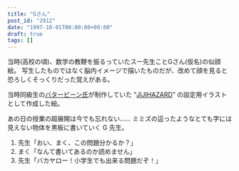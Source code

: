 ```yaml
---
title: "Gさん"
post_id: "2912"
date: "1997-10-01T00:00:00+09:00"
draft: true
tags: []
---
```



当時(高校の頃)、数学の教鞭を振るっていたスー先生ことGさん(仮名)の似顔絵。
写生したものではなく脳内イメージで描いたものだが、改めて顔を見ると恐ろしくそっくりだった覚えがある。

当時同級生の[バタービーン氏](http://mixi.jp/show_friend.pl?id=2308126)が制作していた “[JIJIHAZARD](/2898)” の設定用イラストとして作成した絵。

あの日の授業の超展開は今でも忘れない……
ミミズの這ったようなとても字には見えない物体を黒板に書いていく G 先生。

1. 先生「おい、まく、この問題分かるか？」
2. まく「なんて書いてあるのか読めません」
3. 先生「バカヤロー！小学生でも出来る問題だぞ！」
